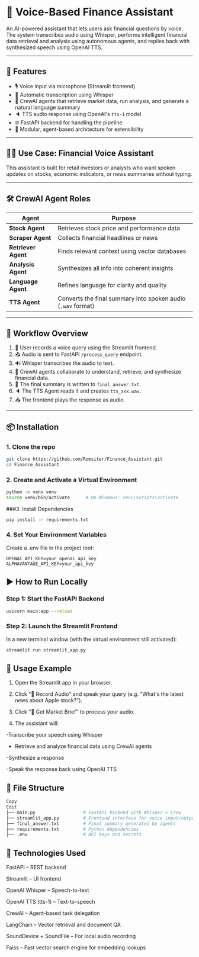 # 🧠 Voice-Based Finance Assistant

An AI-powered assistant that lets users ask financial questions by voice. The system transcribes audio using Whisper, performs intelligent financial data retrieval and analysis using autonomous agents, and replies back with synthesized speech using OpenAI TTS.

---

## 🚀 Features

- 🎙️ Voice input via microphone (Streamlit frontend)
- 📝 Automatic transcription using Whisper
- 🧠 CrewAI agents that retrieve market data, run analysis, and generate a natural language summary
- 🔈 TTS audio response using OpenAI's `tts-1` model
- 🌐 FastAPI backend for handling the pipeline
- 🧩 Modular, agent-based architecture for extensibility

---

## 🧑‍💼 Use Case: Financial Voice Assistant

This assistant is built for retail investors or analysts who want spoken updates on stocks, economic indicators, or news summaries without typing.

---

## 🛠️ CrewAI Agent Roles

| Agent           | Purpose |
|-----------------|---------|
| **Stock Agent** | Retrieves stock price and performance data |
| **Scraper Agent** | Collects financial headlines or news |
| **Retriever Agent** | Finds relevant context using vector databases |
| **Analysis Agent** | Synthesizes all info into coherent insights |
| **Language Agent** | Refines language for clarity and quality |
| **TTS Agent** | Converts the final summary into spoken audio (`.wav` format) |

---

## 🧩 Workflow Overview

1. 🎤 User records a voice query using the Streamlit frontend.
2. 📤 Audio is sent to FastAPI `/process_query` endpoint.
3. 🔊 Whisper transcribes the audio to text.
4. 🧠 CrewAI agents collaborate to understand, retrieve, and synthesize financial data.
5. 📄 The final summary is written to `final_answer.txt`.
6. 🔈 The TTS Agent reads it and creates `tts_xxx.wav`.
7. 📥 The frontend plays the response as audio.

---

## 📦 Installation

### 1. Clone the repo
```bash
git clone https://github.com/Romsiter/Finance_Assistant.git
cd Finance_Assistant
```

### 2. Create and Activate a Virtual Environment
```bash
python -m venv venv
source venv/bin/activate      # On Windows: venv\Scripts\activate
```
###3. Install Dependencies
```bash
pip install -r requirements.txt
```
### 4. Set Your Environment Variables
Create a .env file in the project root:

```env
OPENAI_API_KEY=your_openai_api_key
ALPHAVANTAGE_API_KEY=your_api_key
```
## ▶️ How to Run Locally
### Step 1: Start the FastAPI Backend
```bash
uvicorn main:app --reload
```

### Step 2: Launch the Streamlit Frontend
In a new terminal window (with the virtual environment still activated):

```bash
streamlit run streamlit_app.py
```


## 🎤 Usage Example
1. Open the Streamlit app in your browser.

2. Click "🎤 Record Audio" and speak your query (e.g. "What's the latest news about Apple stock?").

3. Click "🧠 Get Market Brief" to process your audio.

4. The assistant will:

  -Transcribe your speech using Whisper
  
  - Retrieve and analyze financial data using CrewAI agents
  
  -Synthesize a response
  
  -Speak the response back using OpenAI TTS

## 📁 File Structure
```bash
Copy
Edit
├── main.py                  # FastAPI backend with Whisper + Crew
├── streamlit_app.py         # Frontend interface for voice input/output
├── final_answer.txt         # Final summary generated by agents
├── requirements.txt         # Python dependencies
├── .env                     # API keys and secrets

```

## 🧠 Technologies Used
FastAPI – REST backend

Streamlit – UI frontend

OpenAI Whisper – Speech-to-text

OpenAI TTS (tts-1) – Text-to-speech

CrewAI – Agent-based task delegation

LangChain – Vector retrieval and document QA

SoundDevice + SoundFile – For local audio recording

Faiss – Fast vector search engine for embedding lookups


